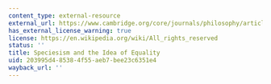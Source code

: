 ```yaml
---
content_type: external-resource
external_url: https://www.cambridge.org/core/journals/philosophy/article/speciesism-and-the-idea-of-equality/89C0A6DD4548DFB68B5C67E227A3A16A
has_external_license_warning: true
license: https://en.wikipedia.org/wiki/All_rights_reserved
status: ''
title: Speciesism and the Idea of Equality
uid: 203995d4-8538-4f55-aeb7-bee23c6351e4
wayback_url: ''
---
```


